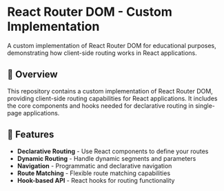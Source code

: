 # React Router DOM - Custom Implementation

A custom implementation of React Router DOM for educational purposes, demonstrating how client-side routing works in React applications.

## 📖 Overview

This repository contains a custom implementation of React Router DOM, providing client-side routing capabilities for React applications. It includes the core components and hooks needed for declarative routing in single-page applications.

## 🚀 Features

- **Declarative Routing** - Use React components to define your routes
- **Dynamic Routing** - Handle dynamic segments and parameters
- **Navigation** - Programmatic and declarative navigation
- **Route Matching** - Flexible route matching capabilities
- **Hook-based API** - React hooks for routing functionality
